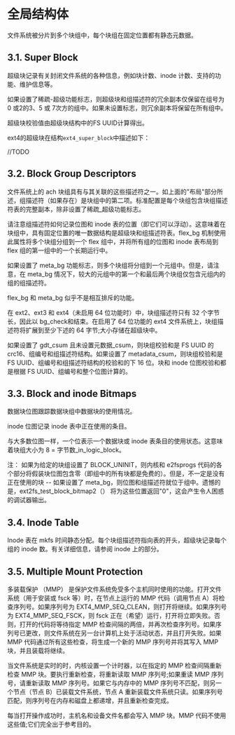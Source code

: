 # 全局结构体

文件系统被分片到多个块组中，每个块组在固定位置都有静态元数据。

## 3.1. Super Block

超级块记录有关封闭文件系统的各种信息，例如块计数、inode 计数、支持的功能、维护信息等。

如果设置了稀疏-超级功能标志，则超级块和组描述符的冗余副本仅保留在组号为 0 或2的3、5 或 7次方的组中。如果未设置标志，则冗余副本将保留在所有组中。

超级块校验值由超级块结构中的FS UUID计算得出。

ext4的超级块在结构```ext4_super_block```中描述如下：

//TODO

## 3.2. Block Group Descriptors

文件系统上的 ach 块组具有与其关联的这些描述符之一。如上面的"布局"部分所述，组描述符（如果存在）是块组中的第二项。标准配置是每个块组包含块组描述符表的完整副本，除非设置了稀疏_超级功能标志。

请注意组描述符如何记录位图和 inode 表的位置（即它们可以浮动）。这意味着在块组中，具有固定位置的唯一数据结构是超级块和组描述符表。flex_bg 机制使用此属性将多个块组分组到一个 flex 组中，并将所有组的位图和 inode 表布局到 flex 组的第一组中的一个长期运行中。

如果设置了 meta_bg 功能标志，则多个块组将分组到一个元组中。但是，请注意，在 meta_bg 情况下，较大的元组中的第一个和最后两个块组仅包含元组内的组的组描述符。

flex_bg 和 meta_bg 似乎不是相互排斥的功能。

在 ext2、ext3 和 ext4（未启用 64 位功能时）中，块组描述符只有 32 个字节长，因此以 bg_check和结束。在启用了 64 位功能的 ext4 文件系统上，块组描述符将扩展到至少下述的 64 字节;大小存储在超级块中。

如果设置了 gdt_csum 且未设置元数据_csum，则块组校验和是 FS UUID 的 crc16、组编号和组描述符结构。如果设置了 metadata_csum，则块组校验和是 FS UUID、组编号和组描述符结构的校验和的下 16 位。块和 inode 位图校验和都是根据 FS UUID、组编号和整个位图计算的。

## 3.3. Block and inode Bitmaps

数据块位图跟踪数据块组中数据块的使用情况。

inode 位图记录 inode 表中正在使用的条目。

与大多数位图一样，一个位表示一个数据块或 inode 表条目的使用状态。这意味着块组大小为 8 = 字节数_in_logic_block。

注： 如果为给定的块组设置了 BLOCK_UNINIT，则内核和 e2fsprogs 代码的各个部分将假装块位图包含零（即组中的所有块都是免费的）。但是，不一定是没有正在使用的块 -- 如果设置了 meta_bg，则位图和组描述符就位于组中。遗憾的是，ext2fs_test_block_bitmap2（） 将为这些位置返回"0"，这会产生令人困惑的调试器输出。

## 3.4. Inode Table

Inode 表在 mkfs 时间静态分配。每个块组描述符指向表的开头，超级块记录每个组的 inode 数。有关详细信息，请参阅 inode 上的部分。

## 3.5. Multiple Mount Protection

多装载保护 （MMP） 是保护文件系统免受多个主机同时使用的功能。打开文件系统（用于安装或 fsck 等）时，在节点上运行的 MMP 代码（调用节点 A）将检查序列号。如果序列号为 EXT4_MMP_SEQ_CLEAN，则打开将继续。如果序列号为 EXT4_MMP_SEQ_FSCK，则 fsck 正在（希望）运行，打开将立即失败。否则，打开的代码将等待指定 MMP 检查间隔的两倍，并再次检查序列号。如果序列号已更改，则文件系统在另一台计算机上处于活动状态，并且打开失败。如果 MMP 代码通过所有这些检查，将生成一个新的 MMP 序列号并将其写入 MMP 块，并且装载将继续。

当文件系统是实时的时，内核设置一个计时器，以在指定的 MMP 检查间隔重新检查 MMP 块。要执行重新检查，将重新读取 MMP 序列号;如果重读 MMP 序列号，请重新读取 MMP 序列号。如果它与内存中的 MMP 序列号不匹配，则另一个节点（节点 B）已装载文件系统，节点 A 重新装载文件系统只读。如果序列号匹配，则序列号在内存和磁盘上都递增，并且重新检查完成。

每当打开操作成功时，主机名和设备文件名都会写入 MMP 块。MMP 代码不使用这些值;它们完全出于参考目的。
